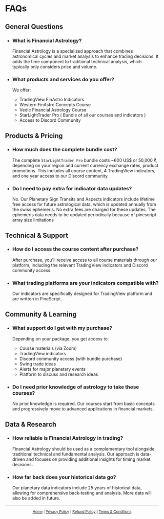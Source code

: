 # FAQs

## General Questions

- ### What is Financial Astrology?
    
    Financial Astrology is a specialized approach that combines astronomical cycles and market analysis to enhance trading decisions. It adds the time component to traditional technical analysis, which typically only considers price and volume.
    
- ### What products and services do you offer?
    
    We offer:
    - TradingView FinAstro Indicators
    - Western FinAstro Concepts Course
    - Vedic Financial Astrology Course
    - StarLightTrader Pro ( Bundle of all our courses and indicators )
    - Access to Discord Community
    

## Products & Pricing

- ### How much does the complete bundle cost?
    
    The complete `StarLightTrader Pro` bundle costs ~600 US$ or 50,000 ₹, depending on your region and current currency exchange rates, product promotions. This includes all course content, 4 TradingView indicators, and one year access to our Discord community.
    
- ### Do I need to pay extra for indicator data updates?
    
    No. Our Planetary Sign Transits and Aspects indicators include lifetime free access for future astrological data, which is updated annually from the swiss ephemeris. No extra fees are charged for these updates. The ephemeris data needs to be updated periodically because of pinescript array size limitations
    

## Technical & Support

- ### How do I access the course content after purchase?
    
    After purchase, you'll receive access to all course materials through our platform, including the relevant TradingView indicators and Discord community access.
    
- ### What trading platforms are your indicators compatible with?
    
    Our indicators are specifically designed for TradingView platform and are written in PineScript.
    

## Community & Learning

- ### What support do I get with my purchase?
    
    Depending on your package, you get access to:
    - Course materials (via Zoom)
    - TradingView indicators
    - Discord community access (with bundle purchase)
    - Swing trade ideas
    - Alerts for major planetary events
    - Platform to discuss and research ideas
    
- ### Do I need prior knowledge of astrology to take these courses?
    
    No prior knowledge is required. Our courses start from basic concepts and progressively move to advanced applications in financial markets.
    

## Data & Research

- ### How reliable is Financial Astrology in trading?
    
    Financial Astrology should be used as a complementary tool alongside traditional technical and fundamental analysis. Our approach is data-driven and focuses on providing additional insights for timing market decisions.
    
- ### How far back does your historical data go?
    
    Our planetary data indicators include 25 years of historical data, allowing for comprehensive back-testing and analysis. More data will also be added in future.

---

<div align="center">
<small color="#666">

[Home](https://starlighttrader.github.io/) | [Privacy Policy](/legal/PrivacyPolicy) | [Refund Policy](/legal/RefundPolicy) | [Terms & Conditions](/legal/TermsConditions)

</small>
</div>